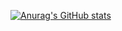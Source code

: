 [![Anurag's GitHub stats](https://github-readme-stats.vercel.app/api?username=AkibMohtasim)](https://github.com/anuraghazra/github-readme-stats)
